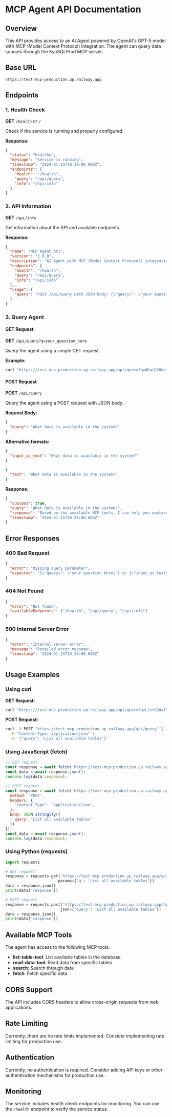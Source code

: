 # MCP Agent API Documentation

## Overview

This API provides access to an AI Agent powered by OpenAI's GPT-5 model with MCP (Model Context Protocol) integration. The agent can query data sources through the KyoSQLProd MCP server.

## Base URL

```
https://test-mcp-production.up.railway.app
```

## Endpoints

### 1. Health Check

**GET** `/health` or `/`

Check if the service is running and properly configured.

**Response:**
```json
{
  "status": "healthy",
  "message": "Service is running",
  "timestamp": "2024-01-15T10:30:00.000Z",
  "endpoints": {
    "health": "/health",
    "query": "/api/query",
    "info": "/api/info"
  }
}
```

### 2. API Information

**GET** `/api/info`

Get information about the API and available endpoints.

**Response:**
```json
{
  "name": "MCP Agent API",
  "version": "1.0.0",
  "description": "AI Agent with MCP (Model Context Protocol) integration",
  "endpoints": {
    "health": "/health",
    "query": "/api/query",
    "info": "/api/info"
  },
  "usage": {
    "query": "POST /api/query with JSON body: {\"query\": \"your question here\"}"
  }
}
```

### 3. Query Agent

#### GET Request

**GET** `/api/query?q=your_question_here`

Query the agent using a simple GET request.

**Example:**
```bash
curl "https://test-mcp-production.up.railway.app/api/query?q=What%20data%20is%20available?"
```

#### POST Request

**POST** `/api/query`

Query the agent using a POST request with JSON body.

**Request Body:**
```json
{
  "query": "What data is available in the system?"
}
```

**Alternative formats:**
```json
{
  "input_as_text": "What data is available in the system?"
}
```

```json
{
  "text": "What data is available in the system?"
}
```

**Response:**
```json
{
  "success": true,
  "query": "What data is available in the system?",
  "response": "Based on the available MCP tools, I can help you explore data through the following capabilities:\n\n1. **list-table-tool** - List available tables in the database\n2. **read-data-tool** - Read data from specific tables\n3. **search** - Search through data\n4. **fetch** - Fetch specific data\n\nWould you like me to start by listing the available tables to see what data sources we can explore?",
  "timestamp": "2024-01-15T10:30:00.000Z"
}
```

## Error Responses

### 400 Bad Request
```json
{
  "error": "Missing query parameter",
  "expected": "{\"query\": \"your question here\"} or {\"input_as_text\": \"your question here\"}"
}
```

### 404 Not Found
```json
{
  "error": "Not found",
  "availableEndpoints": ["/health", "/api/query", "/api/info"]
}
```

### 500 Internal Server Error
```json
{
  "error": "Internal server error",
  "message": "Detailed error message",
  "timestamp": "2024-01-15T10:30:00.000Z"
}
```

## Usage Examples

### Using curl

**GET Request:**
```bash
curl "https://test-mcp-production.up.railway.app/api/query?q=List%20all%20available%20tables"
```

**POST Request:**
```bash
curl -X POST "https://test-mcp-production.up.railway.app/api/query" \
  -H "Content-Type: application/json" \
  -d '{"query": "List all available tables"}'
```

### Using JavaScript (fetch)

```javascript
// GET request
const response = await fetch('https://test-mcp-production.up.railway.app/api/query?q=List%20all%20available%20tables');
const data = await response.json();
console.log(data.response);

// POST request
const response = await fetch('https://test-mcp-production.up.railway.app/api/query', {
  method: 'POST',
  headers: {
    'Content-Type': 'application/json',
  },
  body: JSON.stringify({
    query: 'List all available tables'
  })
});
const data = await response.json();
console.log(data.response);
```

### Using Python (requests)

```python
import requests

# GET request
response = requests.get('https://test-mcp-production.up.railway.app/api/query', 
                       params={'q': 'List all available tables'})
data = response.json()
print(data['response'])

# POST request
response = requests.post('https://test-mcp-production.up.railway.app/api/query', 
                        json={'query': 'List all available tables'})
data = response.json()
print(data['response'])
```

## Available MCP Tools

The agent has access to the following MCP tools:

- **list-table-tool**: List available tables in the database
- **read-data-tool**: Read data from specific tables
- **search**: Search through data
- **fetch**: Fetch specific data

## CORS Support

The API includes CORS headers to allow cross-origin requests from web applications.

## Rate Limiting

Currently, there are no rate limits implemented. Consider implementing rate limiting for production use.

## Authentication

Currently, no authentication is required. Consider adding API keys or other authentication mechanisms for production use.

## Monitoring

The service includes health check endpoints for monitoring. You can use the `/health` endpoint to verify the service status.
